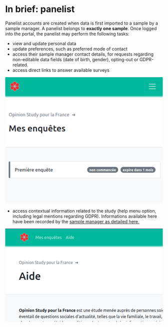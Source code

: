 # In brief: panelist


Panelist accounts are created when data is first imported to a sample by a sample manager. A panelist belongs to **exactly one sample**.
Once logged into the portal, the panelist may perform the following tasks:

- view and update personal data
- update preferences, such as preferred mode of contact
- access their sample manager contact details, for requests regarding non-editable data fields (date of birth, gender), opting-out or GDPR-related.
- access direct links to answer available surveys

![Home page panelist portal with available surveys](../img/p/panelistportal-home.png)

- access contextual information related to the study (help menu option, including legal mentions regarding GDPR). Informations available here have been recorded by the [sample manager as detailed here.](../nc/panel-level-variables/#sample-level-variables)

![Regionalised panelist portal help page](../img/p/panelistportal-help.png)
